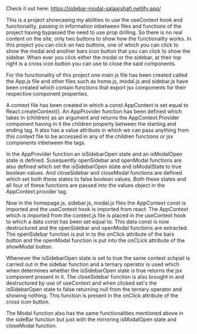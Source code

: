 Check it out here: https://sidebar-modal-salaarshafi.netlify.app/

This is a project showcasing my abilities to use the useContext hook and functionality, passing in information inbetween files and functions of the project having bypassed the need to use prop drilling. So there is no real content on the site, only two buttons to show how the functionality works. In this project you can click on two buttons, one of which you can click to show the modal and another bars icon button that you can click to show the sidebar. When ever you click either the modal or the sidebar, at their top right is a cross icon button you can use to close the said components. 

For the functionality of this project one main js file has been created called the App.js file and other files such as home.js, modal.js and sidebar.js have been created which contain functions that export jsx components for their respective component properties.

A context file has been created in which a const AppContext is set equal to React.createContext(). An AppProvider function has been defined which takes in (children) as an argument and returns the AppContext.Provider component having in it the children property between the starting and ending tag. It also has a value attribute in which we can pass anything from this context file to be accessed in any of the children functions or jsx components inbetween the tags.

In the AppProvider function an isSidebarOpen state and an isModalOpen state is defined. Susequently openSidebar and openModal functions are also defined which set the isSidebarOpen state and isModalState to true boolean values. And closeSidebar and closeModal functions are defined which set both these states to false boolean values. Both these states and all four of these functions are passed into the values object in the AppContext.provider tag.

Now in the homepage.js, sidebar.js, modal.js files the AppContext const is imported and the useContext hook is imported from react. The AppContext which is imported from the context.js file is placed in the useContext hook to which a data const has been set equal to. This data const is now destructured and the openSidebar and openModal functions are extracted. The openSidebar function is put in to the onClick attribute of the bars button and the openModal function is put into the onCLick attribute of the showModal button.

Whenever the isSidebarOpen state is set to true the same context schpiel is carried out in the sidebar function and a ternary operator is used which when determines whether the isSidebarOpen state is true returns the jsx component present in it. The closeSidebar function is also brought in and destructured by use of useContext and when clicked set's the isSidebarOpen state to false returning null from the ternary operator and showing nothing. This function is present in the onClick attribute of the cross icon button.

The Modal function  also has the same functionalities mentioned above in the sideBar function but just with the mirroring isModalOpen state and closeModal function.
